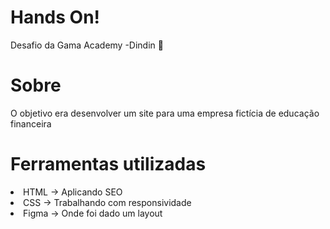 # Hands On!

Desafio da Gama Academy -Dindin 💸

# Sobre

O objetivo era desenvolver um site para uma empresa fictícia de educação financeira

# Ferramentas utilizadas

 <li> HTML -> Aplicando SEO
 <li> CSS -> Trabalhando com responsividade
 <li> Figma -> Onde foi dado um layout
